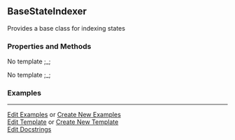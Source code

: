 ## <a id="Psience.BasisReps.StateIndexers.BaseStateIndexer">BaseStateIndexer</a>
Provides a base class for indexing states

### Properties and Methods
No template ;_;

No template ;_;

### Examples


___

[Edit Examples](https://github.com/McCoyGroup/Psience/edit/gh-pages/ci/examples/ci/docs/Psience/BasisReps/StateIndexers/BaseStateIndexer.md) or 
[Create New Examples](https://github.com/McCoyGroup/Psience/new/gh-pages/?filename=ci/examples/ci/docs/Psience/BasisReps/StateIndexers/BaseStateIndexer.md) <br/>
[Edit Template](https://github.com/McCoyGroup/Psience/edit/gh-pages/ci/docs/ci/docs/Psience/BasisReps/StateIndexers/BaseStateIndexer.md) or 
[Create New Template](https://github.com/McCoyGroup/Psience/new/gh-pages/?filename=ci/docs/templates/ci/docs/Psience/BasisReps/StateIndexers/BaseStateIndexer.md) <br/>
[Edit Docstrings](https://github.com/McCoyGroup/Psience/edit/edit/BasisReps/StateIndexers.py?message=Update%20Docs)
